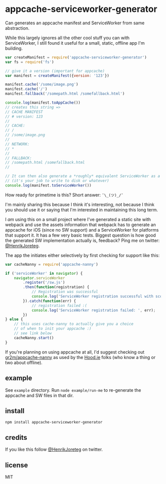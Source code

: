 # appcache-serviceworker-generator

Can generates an appcache manifest and ServiceWorker from same abstraction.

While this largely ignores all the other cool stuff you can with ServiceWorker, I still found it useful for a small, static, offline app I'm building.

```js
var createManifest = require('appcache-serviceworker-generator')
var fs = require('fs')

// give it a version (important for appcache)
var manifest = createManifest({version: '123'})

manifest.cache('/some/image.png')
manifest.cache('/')
manifest.fallback('/somepath.html /somefallback.html')

console.log(manifest.toAppCache())
// creates this string =>
// CACHE MANIFEST
// # version: 123
// 
// CACHE:
// /
// /some/image.png
// 
// NETWORK:
// *
// 
// FALLBACK:
// /somepath.html /somefallback.html
// 

// It can then also generate a *roughly* equivalent ServiceWorker as a string
// (it's your job to write to disk or whatever)
console.log(manifest.toServiceWorker())

```

How ready for primetime is this? Short answer: `¯\_(ツ)_/¯` 

I'm mainly sharing this because I think it's interesting, not because I think you should use it or saying that I'm interested in maintaining this long term.

I *am* using this on a small project where I've generated a static site with webpack and use the assets information that webpack has to generate an appcache for iOS (since no SW support) and a ServiceWorker for platforms that support it. It has a few very basic tests. Biggest question is how good the generated SW implementation actually is, feedback? Ping me on twitter: [@HenrikJoreteg](http://twitter.com/henrikjoreteg).

The app the initiates either selectively by first checking for support like this:

```js
var cacheNanny = require('appcache-nanny')

if ('serviceWorker' in navigator) {
    navigator.serviceWorker
        .register('/sw.js')
        .then(function(registration) {
            // Registration was successful
            console.log('ServiceWorker registration successful with scope: ',    registration.scope);
        }).catch(function(err) {
            // registration failed :(
            console.log('ServiceWorker registration failed: ', err);
        })
} else {
	// this uses cache-nanny to actually give you a choice 
	// of when to init your appcache :)
	// see link below
    cacheNanny.start()
}
```

If you're planning on using appcache at all, I'd suggest checking out [gr2m/appcache-nanny](https://github.com/gr2m/appcache-nanny) as used by the [Hood.ie](http://hood.ie/) folks (who know a thing or two about offline).

## example

See `example` directory. Run `node example/run-me` to re-generate the appcache and SW files in that dir.

## install

```
npm install appcache-serviceworker-generator
```

## credits

If you like this follow [@HenrikJoreteg](http://twitter.com/henrikjoreteg) on twitter.

## license

MIT

